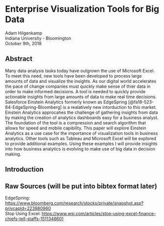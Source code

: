 Enterprise Visualization Tools for Big Data
===========================================

Adam Hilgenkamp  
Indiana University - Bloomington  
October 9th, 2018 

## Abstract

Many data analysis tasks today have outgrown the use of Microsoft Excel.  To meet this need, new tools have been developed to process large amounts of data and visualize the insights.  As our digital world accelerates the pace of change companies must quickly make sense of thier data in order to make informed decisions.  A tool is needed to quickly provide actionable insights from large amounts of data to make real time decisions.  Salesforce Einstein Analytics formerly known as EdgeSpring [@fa18-523-84-EdgeSpring-Bloomberg] is a realatively new intorduction to this market.  Einstein Analytics approcahes the challenge of gathering insights from data by making the creation of analytics dashboards easy for a business analyst.  The foundation of the tool is a compression and search algorithm that allows for speed and mobile capibility.  This paper will explore Einstein Analytics as a use case for the importance of visualization tools in business analytics.  Other tools such as Tableau and Microsoft Excel will be explored to provide additional examples.  Using these examples I will provide insights into how business analytics is evolving to make use of big data in decision making.


## Introduction



## Raw Sources (will be put into bibtex format later)

EdgeSpring: https://www.bloomberg.com/research/stocks/private/snapshot.asp?privcapId=223980960  
Stop Using Excel: https://www.wsj.com/articles/stop-using-excel-finance-chiefs-tell-staffs-1511346601  

